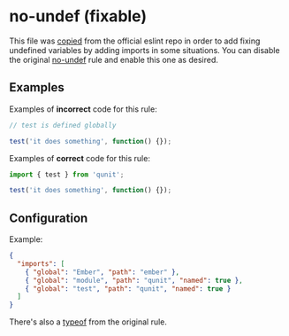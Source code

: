 # no-undef (fixable)

This file was [copied](https://github.com/eslint/eslint/blob/6e9ff08cf8ac9188331fcea7905ce162accefe81/lib/rules/no-undef.js) from the official eslint repo in order to add fixing undefined variables by adding imports in some situations. You can disable the original [no-undef](https://eslint.org/docs/rules/no-undef) rule and enable this one as desired.

## Examples

Examples of **incorrect** code for this rule:

```js
// test is defined globally

test('it does something', function() {});
```

Examples of **correct** code for this rule:

```js
import { test } from 'qunit';

test('it does something', function() {});
```

## Configuration

Example:

```json
{
  "imports": [
    { "global": "Ember", "path": "ember" },
    { "global": "module", "path": "qunit", "named": true },
    { "global": "test", "path": "qunit", "named": true }
  ]
}
```

There's also a [typeof](https://eslint.org/docs/rules/no-undef#typeof) from the original rule.
